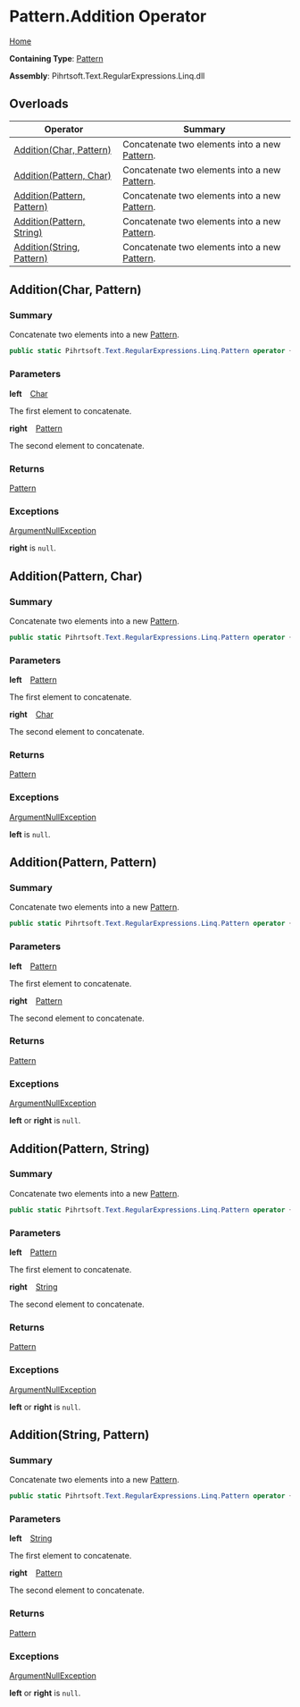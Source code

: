 # Pattern\.Addition Operator

[Home](../../../../../../README.md)

**Containing Type**: [Pattern](../README.md)

**Assembly**: Pihrtsoft\.Text\.RegularExpressions\.Linq\.dll

## Overloads

| Operator | Summary |
| -------- | ------- |
| [Addition(Char, Pattern)](#Pihrtsoft_Text_RegularExpressions_Linq_Pattern_op_Addition_System_Char_Pihrtsoft_Text_RegularExpressions_Linq_Pattern_) | Concatenate two elements into a new [Pattern](../README.md)\. |
| [Addition(Pattern, Char)](#Pihrtsoft_Text_RegularExpressions_Linq_Pattern_op_Addition_Pihrtsoft_Text_RegularExpressions_Linq_Pattern_System_Char_) | Concatenate two elements into a new [Pattern](../README.md)\. |
| [Addition(Pattern, Pattern)](#Pihrtsoft_Text_RegularExpressions_Linq_Pattern_op_Addition_Pihrtsoft_Text_RegularExpressions_Linq_Pattern_Pihrtsoft_Text_RegularExpressions_Linq_Pattern_) | Concatenate two elements into a new [Pattern](../README.md)\. |
| [Addition(Pattern, String)](#Pihrtsoft_Text_RegularExpressions_Linq_Pattern_op_Addition_Pihrtsoft_Text_RegularExpressions_Linq_Pattern_System_String_) | Concatenate two elements into a new [Pattern](../README.md)\. |
| [Addition(String, Pattern)](#Pihrtsoft_Text_RegularExpressions_Linq_Pattern_op_Addition_System_String_Pihrtsoft_Text_RegularExpressions_Linq_Pattern_) | Concatenate two elements into a new [Pattern](../README.md)\. |

## Addition\(Char, Pattern\) <a name="Pihrtsoft_Text_RegularExpressions_Linq_Pattern_op_Addition_System_Char_Pihrtsoft_Text_RegularExpressions_Linq_Pattern_"></a>

### Summary

Concatenate two elements into a new [Pattern](../README.md)\.

```csharp
public static Pihrtsoft.Text.RegularExpressions.Linq.Pattern operator +(char left, Pihrtsoft.Text.RegularExpressions.Linq.Pattern right)
```

### Parameters

**left** &ensp; [Char](https://docs.microsoft.com/en-us/dotnet/api/system.char)

The first element to concatenate\.

**right** &ensp; [Pattern](../README.md)

The second element to concatenate\.

### Returns

[Pattern](../README.md)

### Exceptions

[ArgumentNullException](https://docs.microsoft.com/en-us/dotnet/api/system.argumentnullexception)

**right** is `null`\.

## Addition\(Pattern, Char\) <a name="Pihrtsoft_Text_RegularExpressions_Linq_Pattern_op_Addition_Pihrtsoft_Text_RegularExpressions_Linq_Pattern_System_Char_"></a>

### Summary

Concatenate two elements into a new [Pattern](../README.md)\.

```csharp
public static Pihrtsoft.Text.RegularExpressions.Linq.Pattern operator +(Pihrtsoft.Text.RegularExpressions.Linq.Pattern left, char right)
```

### Parameters

**left** &ensp; [Pattern](../README.md)

The first element to concatenate\.

**right** &ensp; [Char](https://docs.microsoft.com/en-us/dotnet/api/system.char)

The second element to concatenate\.

### Returns

[Pattern](../README.md)

### Exceptions

[ArgumentNullException](https://docs.microsoft.com/en-us/dotnet/api/system.argumentnullexception)

**left** is `null`\.

## Addition\(Pattern, Pattern\) <a name="Pihrtsoft_Text_RegularExpressions_Linq_Pattern_op_Addition_Pihrtsoft_Text_RegularExpressions_Linq_Pattern_Pihrtsoft_Text_RegularExpressions_Linq_Pattern_"></a>

### Summary

Concatenate two elements into a new [Pattern](../README.md)\.

```csharp
public static Pihrtsoft.Text.RegularExpressions.Linq.Pattern operator +(Pihrtsoft.Text.RegularExpressions.Linq.Pattern left, Pihrtsoft.Text.RegularExpressions.Linq.Pattern right)
```

### Parameters

**left** &ensp; [Pattern](../README.md)

The first element to concatenate\.

**right** &ensp; [Pattern](../README.md)

The second element to concatenate\.

### Returns

[Pattern](../README.md)

### Exceptions

[ArgumentNullException](https://docs.microsoft.com/en-us/dotnet/api/system.argumentnullexception)

**left** or **right** is `null`\.

## Addition\(Pattern, String\) <a name="Pihrtsoft_Text_RegularExpressions_Linq_Pattern_op_Addition_Pihrtsoft_Text_RegularExpressions_Linq_Pattern_System_String_"></a>

### Summary

Concatenate two elements into a new [Pattern](../README.md)\.

```csharp
public static Pihrtsoft.Text.RegularExpressions.Linq.Pattern operator +(Pihrtsoft.Text.RegularExpressions.Linq.Pattern left, string right)
```

### Parameters

**left** &ensp; [Pattern](../README.md)

The first element to concatenate\.

**right** &ensp; [String](https://docs.microsoft.com/en-us/dotnet/api/system.string)

The second element to concatenate\.

### Returns

[Pattern](../README.md)

### Exceptions

[ArgumentNullException](https://docs.microsoft.com/en-us/dotnet/api/system.argumentnullexception)

**left** or **right** is `null`\.

## Addition\(String, Pattern\) <a name="Pihrtsoft_Text_RegularExpressions_Linq_Pattern_op_Addition_System_String_Pihrtsoft_Text_RegularExpressions_Linq_Pattern_"></a>

### Summary

Concatenate two elements into a new [Pattern](../README.md)\.

```csharp
public static Pihrtsoft.Text.RegularExpressions.Linq.Pattern operator +(string left, Pihrtsoft.Text.RegularExpressions.Linq.Pattern right)
```

### Parameters

**left** &ensp; [String](https://docs.microsoft.com/en-us/dotnet/api/system.string)

The first element to concatenate\.

**right** &ensp; [Pattern](../README.md)

The second element to concatenate\.

### Returns

[Pattern](../README.md)

### Exceptions

[ArgumentNullException](https://docs.microsoft.com/en-us/dotnet/api/system.argumentnullexception)

**left** or **right** is `null`\.

